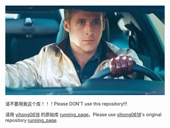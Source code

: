 ![](./IMG_2904.jpeg)

请不要用我这个库！！！Please DON'T use this repository!!!

请用 [yihong0618](https://github.com/yihong0618) 的原始库 [running_page](https://github.com/yihong0618/running_page)。Please use [yihong0618](https://github.com/yihong0618)'s original repository [running_page](https://github.com/yihong0618/running_page).